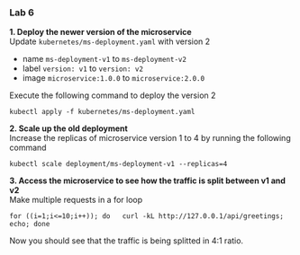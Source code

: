 ### Lab 6

**1. Deploy the newer version of the microservice**  
Update `kubernetes/ms-deployment.yaml` with version 2  
- name `ms-deployment-v1` to `ms-deployment-v2`  
- label `version: v1` to `version: v2`  
- image `microservice:1.0.0` to `microservice:2.0.0`  

Execute the following command to deploy the version 2
```
kubectl apply -f kubernetes/ms-deployment.yaml
```

**2. Scale up the old deployment**  
Increase the replicas of microservice version 1 to 4 by running the following command
```
kubectl scale deployment/ms-deployment-v1 --replicas=4
```

**3. Access the microservice to see how the traffic is split between v1 and v2**  
Make multiple requests in a for loop
```
for ((i=1;i<=10;i++)); do   curl -kL http://127.0.0.1/api/greetings; echo; done
```
Now you should see that the traffic is being splitted in 4:1 ratio.

